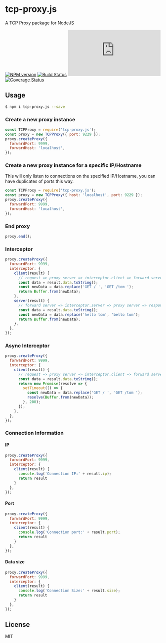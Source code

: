 # tcp-proxy.js

A TCP Proxy package for NodeJS

[![NPM version][npm-image]][npm-url]
[![Build Status][travis-image]][travis-url]
[![Appveyor status][appveyor-image]][appveyor-url]
[![Coverage Status][coveralls-image]][coveralls-url]

[npm-image]: https://img.shields.io/npm/v/tcp-proxy.js.svg?style=flat-square
[npm-url]: https://npmjs.org/package/tcp-proxy.js
[travis-url]: https://travis-ci.org/whxaxes/tcp-proxy.js
[travis-image]: http://img.shields.io/travis/whxaxes/tcp-proxy.js.svg
[appveyor-url]: https://ci.appveyor.com/project/whxaxes/tcp-proxy.js/branch/master
[appveyor-image]: https://ci.appveyor.com/api/projects/status/github/whxaxes/tcp-proxy.js?branch=master&svg=true
[coveralls-url]: https://coveralls.io/r/whxaxes/tcp-proxy.js
[coveralls-image]: https://img.shields.io/coveralls/whxaxes/tcp-proxy.js.svg

## Usage

```bash
$ npm i tcp-proxy.js --save
```

### Create a new proxy instance

```js
const TCPProxy = require('tcp-proxy.js');
const proxy = new TCPProxy({ port: 9229 });
proxy.createProxy({
  forwardPort: 9999,
  forwardHost: 'localhost',
});
```

### Create a new proxy instance for a specific IP/Hostname
This will only listen to connections on the specified IP/Hostname, you can have duplicates of ports this way.

```js
const TCPProxy = require('tcp-proxy.js');
const proxy = new TCPProxy({ host: 'localhost', port: 9229 });
proxy.createProxy({
  forwardPort: 9999,
  forwardHost: 'localhost',
});
```

### End proxy

```js
proxy.end();
```

### Interceptor

```js
proxy.createProxy({
  forwardPort: 9999,
  interceptor: {
    client(result) {
      // request => proxy server => interceptor.client => forward server
      const data = result.data.toString();
      const newData = data.replace('GET / ', 'GET /tom ');
      return Buffer.from(newData);
    },
    server(result) {
      // forward server => interceptor.server => proxy server => response
      const data = result.data.toString();
      const newData = data.replace('hello tom', 'bello tom');
      return Buffer.from(newData);
    },
  },
});
```

### Async Interceptor

```js
proxy.createProxy({
  forwardPort: 9999,
  interceptor: {
    client(result) {
      // request => proxy server => interceptor.client => forward server
      const data = result.data.toString();
      return new Promise(resolve => {
        setTimeout(() => {
          const newData = data.replace('GET / ', 'GET /tom ');
          resolve(Buffer.from(newData));
        }, 200);
      });
    },
  },
});
```


### Connection Information

#### IP

```js
proxy.createProxy({
  forwardPort: 9999,
  interceptor: {
    client(result) {
      console.log('Connection IP:' + result.ip);
      return result
    }
  },
});
```


#### Port

```js
proxy.createProxy({
  forwardPort: 9999,
  interceptor: {
    client(result) {
      console.log('Connection port:' + result.port);
      return result
    }
  },
});
```


#### Data size

```js
proxy.createProxy({
  forwardPort: 9999,
  interceptor: {
    client(result) {
      console.log('Connection Size:' + result.size);
      return result
    }
  },
});
```

## License

MIT

